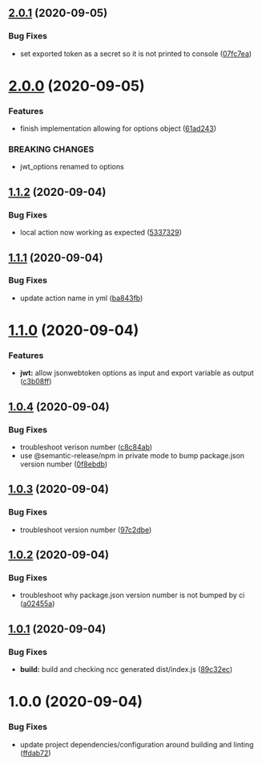 ## [2.0.1](https://github.com/sgoff0/github-actions-jwt-generator/compare/v2.0.0...v2.0.1) (2020-09-05)


### Bug Fixes

* set exported token as a secret so it is not printed to console ([07fc7ea](https://github.com/sgoff0/github-actions-jwt-generator/commit/07fc7ea5e25c6f93d17b6ab454450e1953d8459d))

# [2.0.0](https://github.com/sgoff0/github-actions-jwt-generator/compare/v1.1.2...v2.0.0) (2020-09-05)


### Features

* finish implementation allowing for options object ([61ad243](https://github.com/sgoff0/github-actions-jwt-generator/commit/61ad243d67fac3e9fe0e082f2f2fb5f6a0642310))


### BREAKING CHANGES

* jwt_options renamed to options

## [1.1.2](https://github.com/sgoff0/github-actions-jwt-generator/compare/v1.1.1...v1.1.2) (2020-09-04)


### Bug Fixes

* local action now working as expected ([5337329](https://github.com/sgoff0/github-actions-jwt-generator/commit/53373290b5a20fd90958e1d09fbeb904764bf499))

## [1.1.1](https://github.com/sgoff0/github-actions-jwt-generator/compare/v1.1.0...v1.1.1) (2020-09-04)


### Bug Fixes

* update action name in yml ([ba843fb](https://github.com/sgoff0/github-actions-jwt-generator/commit/ba843fb1b5597e5a2aa62feabd0dd142a3d4e303))

# [1.1.0](https://github.com/sgoff0/github-actions-jwt-generator/compare/v1.0.4...v1.1.0) (2020-09-04)


### Features

* **jwt:** allow jsonwebtoken options as input and export variable as output ([c3b08ff](https://github.com/sgoff0/github-actions-jwt-generator/commit/c3b08ff5ffc8f7acd54949541b35596114925fd7))

## [1.0.4](https://github.com/sgoff0/github-actions-jwt-generator/compare/v1.0.3...v1.0.4) (2020-09-04)


### Bug Fixes

* troubleshoot verison number ([c8c84ab](https://github.com/sgoff0/github-actions-jwt-generator/commit/c8c84abc6fc829764c5ee2c28271bf9bfe9d12de))
* use @semantic-release/npm in private mode to bump package.json version number ([0f8ebdb](https://github.com/sgoff0/github-actions-jwt-generator/commit/0f8ebdba59f4e4f36fe0a94d859ffa072f8a4efa))

## [1.0.3](https://github.com/sgoff0/github-actions-jwt-generator/compare/v1.0.2...v1.0.3) (2020-09-04)


### Bug Fixes

* troubleshoot version number ([97c2dbe](https://github.com/sgoff0/github-actions-jwt-generator/commit/97c2dbea6462fd18d62b2af5a8a6b443b8381f1f))

## [1.0.2](https://github.com/sgoff0/github-actions-jwt-generator/compare/v1.0.1...v1.0.2) (2020-09-04)


### Bug Fixes

* troubleshoot why package.json version number is not bumped by ci ([a02455a](https://github.com/sgoff0/github-actions-jwt-generator/commit/a02455a7ddf610fe49473ff3a3e6749cf7aaff26))

## [1.0.1](https://github.com/sgoff0/github-actions-jwt-generator/compare/v1.0.0...v1.0.1) (2020-09-04)


### Bug Fixes

* **build:** build and checking ncc generated dist/index.js ([89c32ec](https://github.com/sgoff0/github-actions-jwt-generator/commit/89c32ec040d1c97f57e967ae24b41c1372bdc669))

# 1.0.0 (2020-09-04)


### Bug Fixes

* update project dependencies/configuration around building and linting ([ffdab72](https://github.com/sgoff0/github-actions-jwt-generator/commit/ffdab72f491f9ef13ab2d6f5cbfe195fe6e7020c))
